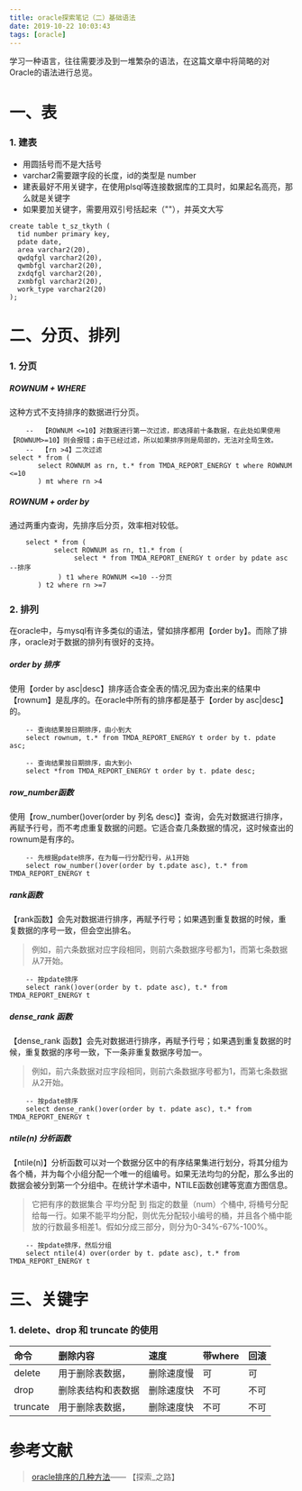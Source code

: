 ```yaml
---
title: oracle探索笔记（二）基础语法
date: 2019-10-22 10:03:43
tags: [oracle]
---
```


学习一种语言，往往需要涉及到一堆繁杂的语法，在这篇文章中将简略的对Oracle的语法进行总览。

# 一、表


### 1. 建表
+	用圆括号而不是大括号
+	varchar2需要跟字段的长度，id的类型是 number
+	建表最好不用关键字，在使用plsql等连接数据库的工具时，如果起名高亮，那么就是关键字
+	如果要加关键字，需要用双引号括起来（""），并英文大写

```
create table t_sz_tkyth (
  tid number primary key,
  pdate date,
  area varchar2(20),
  qwdqfgl varchar2(20),
  qwmbfgl varchar2(20),
  zxdqfgl varchar2(20),
  zxmbfgl varchar2(20),
  work_type varchar2(20)
);
```



# 二、分页、排列

### 1. 分页

##### *ROWNUM + WHERE*
这种方式不支持排序的数据进行分页。

```
	--	【ROWNUM <=10】对数据进行第一次过滤，即选择前十条数据，在此处如果使用【ROWNUM>=10】则会报错；由于已经过滤，所以如果排序则是局部的，无法对全局生效。
	--	【rn >4】二次过滤
select * from (
       select ROWNUM as rn, t.* from TMDA_REPORT_ENERGY t where ROWNUM <=10
       ) mt where rn >4
```
##### *ROWNUM + order by*
通过两重内查询，先排序后分页，效率相对较低。

```
	select * from (
		   select ROWNUM as rn, t1.* from (
				select * from TMDA_REPORT_ENERGY t order by pdate asc --排序
			) t1 where ROWNUM <=10 --分页
       ) t2 where rn >=7
```

### 2. 排列

在oracle中，与mysql有许多类似的语法，譬如排序都用【order by】。而除了排序，oracle对于数据的排列有很好的支持。

##### *order by 排序*

使用【order by asc|desc】排序适合查全表的情况,因为查出来的结果中 【rownum】是乱序的。在oracle中所有的排序都是基于【order by asc|desc】的。

```
	-- 查询结果按日期排序，由小到大
	select rownum, t.* from TMDA_REPORT_ENERGY t order by t. pdate asc;
	
	-- 查询结果按日期排序，由大到小
	select *from TMDA_REPORT_ENERGY t order by t. pdate desc;
```

##### *row_number函数*

使用【row_number()over(order by 列名 desc)】查询，会先对数据进行排序，再赋予行号，而不考虑重复数据的问题。它适合查几条数据的情况，这时候查出的rownum是有序的。

```
	-- 先根据pdate排序，在为每一行分配行号，从1开始
	select row_number()over(order by t.pdate asc), t.* from TMDA_REPORT_ENERGY t 
```



##### *rank函数*

【rank函数】会先对数据进行排序，再赋予行号；如果遇到重复数据的时候，重复数据的序号一致，但会空出排名。

> 例如，前六条数据对应字段相同，则前六条数据序号都为1，而第七条数据从7开始。

```
	-- 按pdate排序
	select rank()over(order by t. pdate asc), t.* from TMDA_REPORT_ENERGY t 
```

##### *dense_rank 函数* 

【dense_rank 函数】会先对数据进行排序，再赋予行号；如果遇到重复数据的时候，重复数据的序号一致，下一条非重复数据序号加一。

> 例如，前六条数据对应字段相同，则前六条数据序号都为1，而第七条数据从2开始。

```
	-- 按pdate排序
	select dense_rank()over(order by t. pdate asc), t.* from TMDA_REPORT_ENERGY t 
```

##### *ntile(n) 分析函数*

【ntile(n)】分析函数可以对一个数据分区中的有序结果集进行划分，将其分组为各个桶，并为每个小组分配一个唯一的组编号。如果无法均匀的分配，那么多出的数据会被分到第一个分组中。在统计学术语中，NTILE函数创建等宽直方图信息。

> 它把有序的数据集合 平均分配 到 指定的数量（num）个桶中, 将桶号分配给每一行。如果不能平均分配，则优先分配较小编号的桶，并且各个桶中能放的行数最多相差1。假如分成三部分，则分为0-34%-67%-100%。

```
	-- 按pdate排序，然后分组
	select ntile(4) over(order by t. pdate asc), t.* from TMDA_REPORT_ENERGY t 
```


 


# 三、关键字

### 1. delete、drop 和 truncate 的使用

|命令|删除内容|速度|带where|回滚|
|:--|:--|:--|:--|:--|
| delete |用于删除表数据，|删除速度慢|可|可|
| drop |删除表结构和表数据|删除速度快|不可|不可|
| truncate |用于删除表数据，|删除速度快|不可|不可|




# 参考文献
> [oracle排序的几种方法](https://www.cnblogs.com/yeys/p/7647819.html)—— 【探索_之路】


